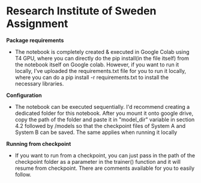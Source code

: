 # Research Institute of Sweden Assignment

**Package requirements**
- The notebook is completely created & executed in Google Colab using T4 GPU, where you can directly do the pip install(in the file itself) from the notebook itself on Google colab. However, if you want to run it locally, I've uploaded the requirements.txt file for you to run it locally, where you can do a pip install -r requirements.txt to install the necessary libraries.

**Configuration**
- The notebook can be executed sequentially. I'd recommend creating a dedicated folder for this notebook. After you mount it onto google drive, copy the path of the folder and paste it in "model_dir" variable in section 4.2 followed by /models so that the checkpoint files of System A and System B can be saved. The same applies when running it locally

**Running from checkpoint**
- If you want to run from a checkpoint, you can just pass in the path of the checkpoint folder as a parameter in the trainer() function and it will resume from checkpoint. There are comments available for you to easily follow.
